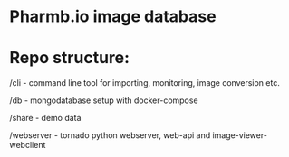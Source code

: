 # Pharmb.io image database

# Repo structure:

  /cli - command line tool for importing, monitoring, image conversion etc.

  /db - mongodatabase setup with docker-compose

  /share - demo data

  /webserver - tornado python webserver, web-api and image-viewer-webclient
